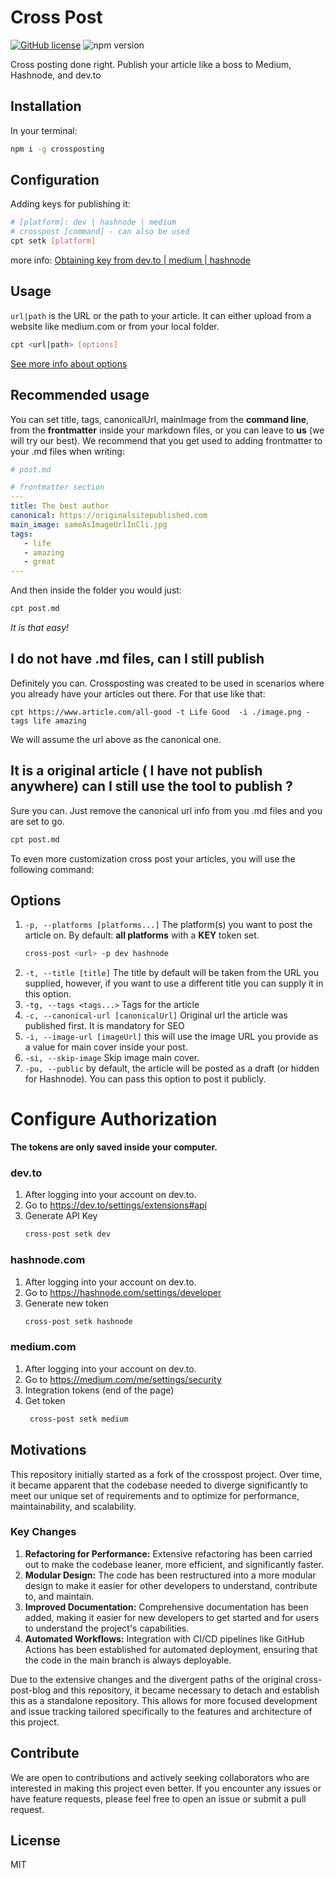 # Cross Post

[![GitHub license](https://img.shields.io/github/license/iwaduarte/cross-post)](./LICENSE) ![npm version](https://img.shields.io/npm/v/crossposting)

Cross posting done right. Publish your article like a boss to Medium, Hashnode, and dev.to

## Installation
In your terminal:
```bash
npm i -g crossposting
```

## Configuration
Adding keys for publishing it:
```bash 
# [platform]: dev | hashnode | medium
# crosspost [command] - can also be used
cpt setk [platform]
```
more info: [Obtaining key from dev.to | medium | hashnode](#configure-authorization)

## Usage
`url|path` is the URL or the path to your article. It can either upload from a website like medium.com or from your local folder.
```bash
cpt <url|path> [options]
```
[See  more info about options](#options)

## Recommended usage
You can set title, tags, canonicalUrl, mainImage from the **command line**, from the **frontmatter** inside your markdown files, or you can leave to **us** (we will try our best). We recommend that you get used to adding frontmatter to your .md files when writing:

```yaml
# post.md

# frontmatter section
---
title: The best author
canonical: https://originalsitepublished.com
main_image: sameAsImageUrlInCli.jpg
tags:
   - life
   - amazing 
   - great
---
```
And then inside the folder you would just:

```bash
cpt post.md 
```
_It is that easy!_

## I do not have .md files, can I still publish
Definitely you can. Crossposting was created to be used in scenarios where you already have your articles out there. For that use like that:

```
cpt https://www.article.com/all-good -t Life Good  -i ./image.png -tags life amazing  
```
We will assume the url above as the canonical one.

## It is a original article ( I have not publish anywhere) can I still use the tool to publish ?
Sure you can. Just remove the canonical url info from you .md files and you are set to go.

```bash
cpt post.md 
```

To even more customization cross post your articles, you will use the following command:

## Options
1. `-p, --platforms [platforms...]` The platform(s) you want to post the article on. By default: **all platforms** with a **KEY** token set.
    ```bash
    cross-post <url> -p dev hashnode
    ```
2. `-t, --title [title]` The title by default will be taken from the URL you supplied, however, if you want to use a different title you can supply it in this option.
3. `-tg, --tags <tags...>` Tags for the article
4. `-c, --canonical-url [canonicalUrl]` Original url the article was published first. It is mandatory for SEO
5. `-i, --image-url [imageUrl]` this will use the image URL you provide as a value for main cover inside your post.
6. `-si, --skip-image` Skip image main cover.
7. `-pu, --public` by default, the article will be posted as a draft (or hidden for Hashnode). You can pass this option to post it publicly.




# Configure Authorization

**The tokens are only saved inside your computer.**

### dev.to

1. After logging into your account on dev.to.
2. Go to https://dev.to/settings/extensions#api
3. Generate API Key
   ```bash
   cross-post setk dev
   ```
### hashnode.com

1. After logging into your account on dev.to.
2. Go to https://hashnode.com/settings/developer
3. Generate new token
   ```bash
   cross-post setk hashnode
   ```

### medium.com

1. After logging into your account on dev.to.
2. Go to https://medium.com/me/settings/security
3. Integration tokens (end of the page)
4. Get token
   ```bash
    cross-post setk medium
   ```
   
## Motivations

This repository initially started as a fork of the crosspost project. Over time, it became apparent that the codebase needed to diverge significantly to meet our unique set of requirements and to optimize for performance, maintainability, and scalability.

### Key Changes
1. **Refactoring for Performance:** Extensive refactoring has been carried out to make the codebase leaner, more efficient, and significantly faster.
2. **Modular Design:** The code has been restructured into a more modular design to make it easier for other developers to understand, contribute to, and maintain.
3. **Improved Documentation:** Comprehensive documentation has been added, making it easier for new developers to get started and for users to understand the project's capabilities.
4. **Automated Workflows:** Integration with CI/CD pipelines like GitHub Actions has been established for automated deployment, ensuring that the code in the main branch is always deployable.

Due to the extensive changes and the divergent paths of the original cross-post-blog and this repository, it became necessary to detach and establish this as a standalone repository. This allows for more focused development and issue tracking tailored specifically to the features and architecture of this project.

## Contribute
We are open to contributions and actively seeking collaborators who are interested in making this project even better. If you encounter any issues or have feature requests, please feel free to open an issue or submit a pull request.


## License
MIT
